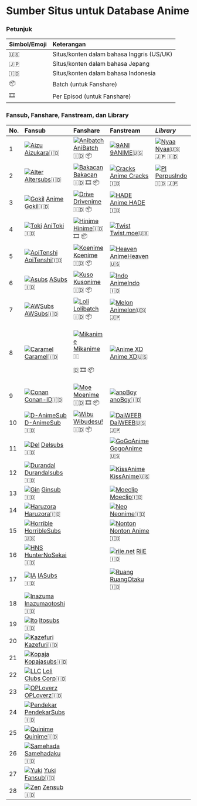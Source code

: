 # Sumber Situs untuk Database Anime

### Petunjuk <a id="petunjuk"></a>

| Simbol/Emoji | Keterangan |
| :--- | :--- |
| 🇺🇸 | Situs/konten dalam bahasa Inggris \(US/UK\) |
| 🇯🇵 | Situs/konten dalam bahasa Jepang |
| 🇮🇩 | Situs/konten dalam bahasa Indonesia |
| 📦 | Batch \(untuk Fanshare\) |
| 🎞 | Per Episod \(untuk Fanshare\) |

### Fansub, Fanshare, Fanstream, dan Library <a id="fansub-fanshare-fanstream-dan-library"></a>

<table>
  <thead>
    <tr>
      <th style="text-align:left">No.</th>
      <th style="text-align:left">Fansub</th>
      <th style="text-align:left">Fanshare</th>
      <th style="text-align:left">Fanstream</th>
      <th style="text-align:left"><em>Library</em>
      </th>
    </tr>
  </thead>
  <tbody>
    <tr>
      <td style="text-align:left">1</td>
      <td style="text-align:left"> <a href="https://www.aizukara.web.id"><img src="https://www.google.com/s2/favicons?domain=www.aizukara.web.id" alt="Aizu"/></a> 
        <a
        href="https://www.aizukara.web.id">Aizukara</a>&#x1F1EE;&#x1F1E9;</td>
      <td style="text-align:left"> <a href="https://www.anibatch.me"><img src="https://www.google.com/s2/favicons?domain=www.anibatch.me" alt="Anibatch"/></a> 
        <a
        href="https://www.anibatch.me">AniBatch</a>&#x1F1EE;&#x1F1E9; &#x1F4E6;</td>
      <td style="text-align:left"> <a href="https://9anime.to"><img src="https://www.google.com/s2/favicons?domain=9anime.to" alt="9ANI"/></a> 
        <a
        href="https://9anime.to">9ANIME</a>&#x1F1FA;&#x1F1F8;</td>
      <td style="text-align:left"> <a href="https://nyaa.si"><img src="https://www.google.com/s2/favicons?domain=nyaa.si" alt="Nyaa"/></a> 
        <a
        href="https://nyaa.si">Nyaa</a>&#x1F1FA;&#x1F1F8; &#x1F1EF;&#x1F1F5; &#x1F1EE;&#x1F1E9;</td>
    </tr>
    <tr>
      <td style="text-align:left">2</td>
      <td style="text-align:left"> <a href="https://www.altersubs.net"><img src="https://www.google.com/s2/favicons?domain=www.altersubs.net" alt="Alter"/></a> 
        <a
        href="https://www.altersubs.net">Altersubs</a>&#x1F1EE;&#x1F1E9;</td>
      <td style="text-align:left"> <a href="https://bakacan.id"><img src="https://www.google.com/s2/favicons?domain=bakacan.id" alt="Bakacan"/></a> 
        <a
        href="https://bakacan.id">Bakacan</a>&#x1F1EE;&#x1F1E9; &#x1F39E; &#x1F4E6;</td>
      <td style="text-align:left"> <a href="https://animecracks.com"><img src="https://www.google.com/s2/favicons?domain=animecracks.com" alt="Cracks"/></a> 
        <a
        href="https://animecracks.com">Anime Cracks</a>&#x1F1EE;&#x1F1E9;</td>
      <td style="text-align:left"> <a href="https://www.perpusindo.info"><img src="https://www.google.com/s2/favicons?domain=www.perpusindo.info" alt="PI"/></a> 
        <a
        href="https://www.perpusindo.info">PerpusIndo</a>&#x1F1EE;&#x1F1E9; &#x1F1EF;&#x1F1F5;</td>
    </tr>
    <tr>
      <td style="text-align:left">3</td>
      <td style="text-align:left"> <a href="https://animegokilz.blogspot.com/"><img src="https://www.google.com/s2/favicons?domain=animegokilz.blogspot.com" alt="Gokil"/></a> 
        <a
        href="https://animegokilz.blogspot.com/">Anime Gokil</a>&#x1F1EE;&#x1F1E9;</td>
      <td style="text-align:left"> <a href="https://drivenime.com"><img src="https://www.google.com/s2/favicons?domain=drivenime.com" alt="Drive"/></a> 
        <a
        href="https://drivenime.com">Drivenime</a>&#x1F1EE;&#x1F1E9; &#x1F4E6;</td>
      <td style="text-align:left"> <a href="https://animehade.id/"><img src="https://www.google.com/s2/favicons?domain=animehade.id" alt="HADE"/></a> 
        <a
        href="https://animehade.id/">Anime HADE</a>&#x1F1EE;&#x1F1E9;</td>
      <td style="text-align:left"></td>
    </tr>
    <tr>
      <td style="text-align:left">4</td>
      <td style="text-align:left"> <a href="https://anitoki.com"><img src="https://www.google.com/s2/favicons?domain=anitoki.com" alt="Toki"/></a> 
        <a
        href="https://anitoki.com">AniToki</a>&#x1F1EE;&#x1F1E9;</td>
      <td style="text-align:left"> <a href="https://hinime.com"><img src="https://www.google.com/s2/favicons?domain=hinime.com" alt="Hinime"/></a> 
        <a
        href="https://hinime.com">Hinime</a>&#x1F1EE;&#x1F1E9; &#x1F39E; &#x1F4E6;</td>
      <td style="text-align:left"> <a href="https://twist.moe"><img src="https://www.google.com/s2/favicons?domain=twist.moe" alt="Twist"/></a> 
        <a
        href="https://twist.moe">Twist.moe</a>&#x1F1FA;&#x1F1F8;</td>
      <td style="text-align:left"></td>
    </tr>
    <tr>
      <td style="text-align:left">5</td>
      <td style="text-align:left"> <a href="http://aoitenshi.us"><img src="https://www.google.com/s2/favicons?domain=http://aoitenshi.us" alt="AoiTenshi"/></a> 
        <a
        href="http://aoitenshi.us">AoiTenshi</a>&#x1F1EE;&#x1F1E9;</td>
      <td style="text-align:left"> <a href="https://koenime.com"><img src="https://www.google.com/s2/favicons?domain=koenime.com" alt="Koenime"/></a> 
        <a
        href="https://koenime.com">Koenime</a>&#x1F1EE;&#x1F1E9; &#x1F4E6;</td>
      <td style="text-align:left"> <a href="https://animeheaven.es"><img src="https://www.google.com/s2/favicons?domain=animeheaven.es" alt="Heaven"/></a> 
        <a
        href="https://animeheaven.es">AnimeHeaven</a>&#x1F1FA;&#x1F1F8;</td>
      <td style="text-align:left"></td>
    </tr>
    <tr>
      <td style="text-align:left">6</td>
      <td style="text-align:left"> <a href="https://asubs-fansub.com"><img src="https://www.google.com/s2/favicons?domain=asubs-fansub.com" alt="Asubs"/></a> 
        <a
        href="https://asubs-fansub.com">ASubs</a>&#x1F1EE;&#x1F1E9;</td>
      <td style="text-align:left"> <a href="https://kusonime.com"><img src="https://www.google.com/s2/favicons?domain=kusonime.com" alt="Kuso"/></a> 
        <a
        href="https://kusonime.com">Kusonime</a>&#x1F1EE;&#x1F1E9; &#x1F4E6;</td>
      <td style="text-align:left"> <a href="https://animeindo.net"><img src="https://www.google.com/s2/favicons?domain=animeindo.net" alt="Indo"/></a> 
        <a
        href="https://animeindo.net">AnimeIndo</a>&#x1F1EE;&#x1F1E9;</td>
      <td style="text-align:left"></td>
    </tr>
    <tr>
      <td style="text-align:left">7</td>
      <td style="text-align:left"> <a href="https://awsubs.tv"><img src="https://www.google.com/s2/favicons?domain=awsubs.tv" alt="AWSubs"/></a> 
        <a
        href="https://awsubs.tv">AWSubs</a>&#x1F1EE;&#x1F1E9;</td>
      <td style="text-align:left"> <a href="https://www.lolibatch.com"><img src="https://www.google.com/s2/favicons?domain=www.lolibatch.com" alt="Loli"/></a> 
        <a
        href="https://www.lolibatch.com">Lolibatch</a>&#x1F1EE;&#x1F1E9; &#x1F4E6;</td>
      <td style="text-align:left"> <a href="https://animelon.com"><img src="https://www.google.com/s2/favicons?domain=animelon.com" alt="Melon"/></a> 
        <a
        href="https://animelon.com">Animelon</a>&#x1F1FA;&#x1F1F8; &#x1F1EF;&#x1F1F5;</td>
      <td style="text-align:left"></td>
    </tr>
    <tr>
      <td style="text-align:left">8</td>
      <td style="text-align:left"> <a href="https://caramel.fansub.id"><img src="https://caramel.fansub.id/wp-content/uploads/2019/05/37a98128d3f891fceca44da1fe590b53.jpg" alt="Caramel"/></a> 
        <a
        href="https://caramel.fansub.id">Caramel</a>&#x1F1EE;&#x1F1E9;</td>
      <td style="text-align:left">
        <p> <a href="https://mikanime.com"><img src="https://www.google.com/s2/favicons?domain=mikanime.com" alt="Mikanime"/></a> 
          <a
          href="https://mikanime.com">Mikanime</a>&#x1F1EE;</p>
        <p>&#x1F1E9; &#x1F39E; &#x1F4E6;</p>
      </td>
      <td style="text-align:left"> <a href="https://animexd.me"><img src="https://www.google.com/s2/favicons?domain=animexd.me" alt="Anime XD"/></a> 
        <a
        href="https://animexd.me">Anime XD</a>&#x1F1FA;&#x1F1F8;</td>
      <td style="text-align:left"></td>
    </tr>
    <tr>
      <td style="text-align:left">9</td>
      <td style="text-align:left"> <a href="https://conan.id"><img src="https://www.google.com/s2/favicons?domain=conan.id" alt="Conan"/></a> 
        <a
        href="https://conan.id">Conan-ID</a>&#x1F1EE;&#x1F1E9;</td>
      <td style="text-align:left"> <a href="https://moenime.com"><img src="https://www.google.com/s2/favicons?domain=moenime.com" alt="Moe"/></a> 
        <a
        href="https://moenime.com">Moenime</a>&#x1F1EE;&#x1F1E9; &#x1F39E; &#x1F4E6;</td>
      <td style="text-align:left"> <a href="https://anoboy.us"><img src="https://www.google.com/s2/favicons?domain=anoboy.us" alt="anoBoy"/></a> 
        <a
        href="https://anoboy.us">anoBoy</a>&#x1F1EE;&#x1F1E9;</td>
      <td style="text-align:left"></td>
    </tr>
    <tr>
      <td style="text-align:left">10</td>
      <td style="text-align:left"> <a href="https://danimesub.wordpress.com"><img src="https://www.google.com/s2/favicons?domain=danimesub.wordpress.com" alt="D-AnimeSub"/></a> 
        <a
        href="https://danimesub.wordpress.com">D-AnimeSub</a>&#x1F1EE;&#x1F1E9;</td>
      <td style="text-align:left"><a href="https://wibudesu.com"><img src="https://www.google.com/s2/favicons?domain=wibudesu.com" alt="Wibu"/></a> 
        <a
        href="https://wibudesu.com">Wibudesu!</a>&#x1F1EE;&#x1F1E9; &#x1F4E6;</td>
      <td style="text-align:left"> <a href="https://www.daiweeb.org"><img src="https://www.google.com/s2/favicons?domain=www.daiweeb.org" alt="DaiWEEB"/></a> 
        <a
        href="https://www.daiweeb.org">DaiWEEB</a>&#x1F1FA;&#x1F1F8; &#x1F1EF;&#x1F1F5;</td>
      <td style="text-align:left"></td>
    </tr>
    <tr>
      <td style="text-align:left">11</td>
      <td style="text-align:left"> <a href="https://delsubs.wordpress.com"><img src="https://www.google.com/s2/favicons?domain=delsubs.wordpress.com" alt="Del"/></a> 
        <a
        href="https://delsubs.wordpress.com">Delsubs</a>&#x1F1EE;&#x1F1E9;</td>
      <td style="text-align:left"></td>
      <td style="text-align:left"> <a href="http://gogoanime.tv"><img src="https://www.google.com/s2/favicons?domain=gogoanime.tv" alt="GoGoAnime"/></a> 
        <a
        href="http://gogoanime.tv">GogoAnime</a>&#x1F1FA;&#x1F1F8;</td>
      <td style="text-align:left"></td>
    </tr>
    <tr>
      <td style="text-align:left">12</td>
      <td style="text-align:left"> <a href="https://durandalsubs.wordpress.com"><img src="https://www.google.com/s2/favicons?domain=durandalsubs.wordpress.com" alt="Durandal"/></a> 
        <a
        href="https://durandalsubs.wordpress.com">Durandalsubs</a>&#x1F1EE;&#x1F1E9;</td>
      <td style="text-align:left"></td>
      <td style="text-align:left"> <a href="http://kissanime.ru"><img src="https://www.google.com/s2/favicons?domain=kissanime.ru" alt="KissAnime"/></a> 
        <a
        href="http://kissanime.ru">KissAnime</a>&#x1F1FA;&#x1F1F8;</td>
      <td style="text-align:left"></td>
    </tr>
    <tr>
      <td style="text-align:left">13</td>
      <td style="text-align:left"> <a href="https://ginsub.xyz"><img src="https://www.google.com/s2/favicons?domain=ginsub.xyz" alt="Gin"/></a> 
        <a
        href="https://ginsub.xyz">Ginsub</a>&#x1F1EE;&#x1F1E9;</td>
      <td style="text-align:left"></td>
      <td style="text-align:left"> <a href="https://moeclip.com"><img src="https://www.google.com/s2/favicons?domain=moeclip.com" alt="Moeclip"/></a> 
        <a
        href="https://moeclip.com">Moeclip</a>&#x1F1EE;&#x1F1E9;</td>
      <td style="text-align:left"></td>
    </tr>
    <tr>
      <td style="text-align:left">14</td>
      <td style="text-align:left"> <a href="http://haruzorasubs.net"><img src="https://www.google.com/s2/favicons?domain=haruzorasubs.net" alt="Haruzora"/></a> 
        <a
        href="http://haruzorasubs.net">Haruzora</a>&#x1F1EE;&#x1F1E9;</td>
      <td style="text-align:left"></td>
      <td style="text-align:left"> <a href="https://neonime.net"><img src="https://www.google.com/s2/favicons?domain=neonime.net" alt="Neo"/></a> 
        <a
        href="https://neonime.net">Neonime</a>&#x1F1EE;&#x1F1E9;</td>
      <td style="text-align:left"></td>
    </tr>
    <tr>
      <td style="text-align:left">15</td>
      <td style="text-align:left"> <a href="https://horriblesubs.info"><img src="https://www.google.com/s2/favicons?domain=horriblesubs.info" alt="Horrible"/></a> 
        <a
        href="https://horriblesubs.info">HorribleSubs</a>&#x1F1FA;&#x1F1F8;</td>
      <td style="text-align:left"></td>
      <td style="text-align:left"> <a href="https://nontonanime.site"><img src="https://www.google.com/s2/favicons?domain=nontonanime.site" alt="Nonton"/></a> 
        <a
        href="https://nontonanime.site">Nonton Anime</a>&#x1F1EE;&#x1F1E9;</td>
      <td style="text-align:left"></td>
    </tr>
    <tr>
      <td style="text-align:left">16</td>
      <td style="text-align:left"> <a href="http://www.huntersekai.website"><img src="https://www.google.com/s2/favicons?domain=www.huntersekai.website" alt="HNS"/></a> 
        <a
        href="http://www.huntersekai.website">HunterNoSekai</a>&#x1F1EE;&#x1F1E9;</td>
      <td style="text-align:left"></td>
      <td style="text-align:left"> <a href="https://riie.net"><img src="https://www.google.com/s2/favicons?domain=riie.net" alt="riie.net"/></a> 
        <a
        href="https://riie.net">RiiE</a>&#x1F1EE;&#x1F1E9;</td>
      <td style="text-align:left"></td>
    </tr>
    <tr>
      <td style="text-align:left">17</td>
      <td style="text-align:left"> <a href="https://www.iasubs.com"><img src="https://www.google.com/s2/favicons?domain=www.iasubs.com" alt="IA"/></a> 
        <a
        href="https://www.iasubs.com">IASubs</a>&#x1F1EE;&#x1F1E9;</td>
      <td style="text-align:left"></td>
      <td style="text-align:left"><a href="https://ruangotaku.id"><img src="https://www.google.com/s2/favicons?domain=ruangotaku.id" alt="Ruang"/></a> 
        <a
        href="https://ruangotaku.id">RuangOtaku</a>&#x1F1EE;&#x1F1E9;</td>
      <td style="text-align:left"></td>
    </tr>
    <tr>
      <td style="text-align:left">18</td>
      <td style="text-align:left"> <a href="https://inazumaotoshifansub.blogspot.com"><img src="https://www.google.com/s2/favicons?domain=inazumaotoshifansub.blogspot.com" alt="Inazuma"/></a> 
        <a
        href="https://inazumaotoshifansub.blogspot.com">Inazumaotoshi</a>&#x1F1EE;&#x1F1E9;</td>
      <td style="text-align:left"></td>
      <td style="text-align:left"></td>
      <td style="text-align:left"></td>
    </tr>
    <tr>
      <td style="text-align:left">19</td>
      <td style="text-align:left"> <a href="https://itosubs.com"><img src="https://www.google.com/s2/favicons?domain=itosubs.com" alt="Ito"/></a> 
        <a
        href="https://itosubs.com">Itosubs</a>&#x1F1EE;&#x1F1E9;</td>
      <td style="text-align:left"></td>
      <td style="text-align:left"></td>
      <td style="text-align:left"></td>
    </tr>
    <tr>
      <td style="text-align:left">20</td>
      <td style="text-align:left"> <a href="http://www.kazefuri.web.id"><img src="https://www.google.com/s2/favicons?domain=www.kazefuri.web.id" alt="Kazefuri"/></a> 
        <a
        href="http://www.kazefuri.web.id">Kazefuri</a>&#x1F1EE;&#x1F1E9;</td>
      <td style="text-align:left"></td>
      <td style="text-align:left"></td>
      <td style="text-align:left"></td>
    </tr>
    <tr>
      <td style="text-align:left">21</td>
      <td style="text-align:left"> <a href="http://blog.kopajasubs.info/"><img src="https://www.google.com/s2/favicons?domain=blog.kopajasubs.info" alt="Kopaja"/></a> 
        <a
        href="http://blog.kopajasubs.info/">Kopajasubs</a>&#x1F1EE;&#x1F1E9;</td>
      <td style="text-align:left"></td>
      <td style="text-align:left"></td>
      <td style="text-align:left"></td>
    </tr>
    <tr>
      <td style="text-align:left">22</td>
      <td style="text-align:left"> <a href="http://www.loliclubscorp.com"><img src="https://www.google.com/s2/favicons?domain=www.loliclubscorp.com" alt="LLC"/></a> 
        <a
        href="http://www.loliclubscorp.com">Loli Clubs Corp</a>&#x1F1EE;&#x1F1E9;</td>
      <td style="text-align:left"></td>
      <td style="text-align:left"></td>
      <td style="text-align:left"></td>
    </tr>
    <tr>
      <td style="text-align:left">23</td>
      <td style="text-align:left"> <a href="https://oploverz.in"><img src="https://www.google.com/s2/favicons?domain=oploverz.in" alt="OPLoverz"/></a> 
        <a
        href="https://oploverz.in">OPLoverz</a>&#x1F1EE;&#x1F1E9;</td>
      <td style="text-align:left"></td>
      <td style="text-align:left"></td>
      <td style="text-align:left"></td>
    </tr>
    <tr>
      <td style="text-align:left">24</td>
      <td style="text-align:left"> <a href="https://pendekarsubs.us"><img src="https://www.google.com/s2/favicons?domain=pendekarsubs.us" alt="Pendekar"/></a> 
        <a
        href="https://pendekarsubs.us">PendekarSubs</a>&#x1F1EE;&#x1F1E9;</td>
      <td style="text-align:left"></td>
      <td style="text-align:left"></td>
      <td style="text-align:left"></td>
    </tr>
    <tr>
      <td style="text-align:left">25</td>
      <td style="text-align:left"> <a href="https://quinimefansub.com"><img src="https://www.google.com/s2/favicons?domain=quinimefansub.com" alt="Quinime"/></a> 
        <a
        href="https://quinimefansub.com">Quinime</a>&#x1F1EE;&#x1F1E9;</td>
      <td style="text-align:left"></td>
      <td style="text-align:left"></td>
      <td style="text-align:left"></td>
    </tr>
    <tr>
      <td style="text-align:left">26</td>
      <td style="text-align:left"> <a href="https://samehadaku.tv"><img src="https://www.google.com/s2/favicons?domain=samehadaku.tv" alt="Samehada"/></a> 
        <a
        href="https://samehadaku.tv">Samehadaku</a>&#x1F1EE;&#x1F1E9;</td>
      <td style="text-align:left"></td>
      <td style="text-align:left"></td>
      <td style="text-align:left"></td>
    </tr>
    <tr>
      <td style="text-align:left">27</td>
      <td style="text-align:left"> <a href="https://yukisubs.com"><img src="https://www.google.com/s2/favicons?domain=yukisubs.com" alt="Yuki"/></a> 
        <a
        href="https://yukisubs.com">Yuki Fansub</a>&#x1F1EE;&#x1F1E9;</td>
      <td style="text-align:left"></td>
      <td style="text-align:left"></td>
      <td style="text-align:left"></td>
    </tr>
    <tr>
      <td style="text-align:left">28</td>
      <td style="text-align:left"> <a href="https://zensub.xyz"><img src="https://zensubs.xyz/wp-content/uploads/2016/04/13023618_10204422600245088_1050847344_n-150x150.jpg" alt="Zen"/></a> 
        <a
        href="https://zensub.xyz">Zensub</a>&#x1F1EE;&#x1F1E9;</td>
      <td style="text-align:left"></td>
      <td style="text-align:left"></td>
      <td style="text-align:left"></td>
    </tr>
  </tbody>
</table>

